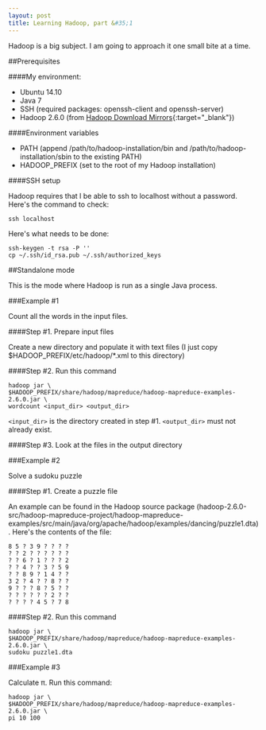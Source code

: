 ```yaml
---
layout: post
title: Learning Hadoop, part &#35;1
---
```


Hadoop is a big subject. I am going to approach it one small bite at a time.

##Prerequisites

####My environment:

- Ubuntu 14.10
- Java 7
- SSH (required packages: openssh-client and openssh-server)
- Hadoop 2.6.0 (from [Hadoop Download Mirrors](http://www.apache.org/dyn/closer.cgi/hadoop){:target="_blank"})

####Environment variables

- PATH (append /path/to/hadoop-installation/bin and /path/to/hadoop-installation/sbin to the existing PATH)
- HADOOP_PREFIX (set to the root of my Hadoop installation)

####SSH setup

Hadoop requires that I be able to ssh to localhost without a password. Here's the command to check:

~~~
ssh localhost
~~~

Here's what needs to be done:

~~~
ssh-keygen -t rsa -P ''
cp ~/.ssh/id_rsa.pub ~/.ssh/authorized_keys
~~~

##Standalone mode

This is the mode where Hadoop is run as a single Java process.

###Example #1

Count all the words in the input files.

####Step #1. Prepare input files

Create a new directory and populate it with text files (I just copy $HADOOP_PREFIX/etc/hadoop/*.xml to this directory)

####Step #2. Run this command

~~~
hadoop jar \
$HADOOP_PREFIX/share/hadoop/mapreduce/hadoop-mapreduce-examples-2.6.0.jar \
wordcount <input_dir> <output_dir>
~~~

`<input_dir>` is the directory created in step #1. `<output_dir>` must not already exist.

####Step #3. Look at the files in the output directory

###Example #2

Solve a sudoku puzzle

####Step #1. Create a puzzle file

An example can be found in the Hadoop source package
(hadoop-2.6.0-src/hadoop-mapreduce-project/hadoop-mapreduce-examples/src/main/java/org/apache/hadoop/examples/dancing/puzzle1.dta).
Here's the contents of the file:

~~~
8 5 ? 3 9 ? ? ? ?
? ? 2 ? ? ? ? ? ?
? ? 6 ? 1 ? ? ? 2
? ? 4 ? ? 3 ? 5 9
? ? 8 9 ? 1 4 ? ?
3 2 ? 4 ? ? 8 ? ?
9 ? ? ? 8 ? 5 ? ?
? ? ? ? ? ? 2 ? ?
? ? ? ? 4 5 ? 7 8
~~~

####Step #2. Run this command

~~~
hadoop jar \
$HADOOP_PREFIX/share/hadoop/mapreduce/hadoop-mapreduce-examples-2.6.0.jar \
sudoku puzzle1.dta
~~~

###Example #3

Calculate &pi;. Run this command:

~~~
hadoop jar \
$HADOOP_PREFIX/share/hadoop/mapreduce/hadoop-mapreduce-examples-2.6.0.jar \
pi 10 100
~~~
